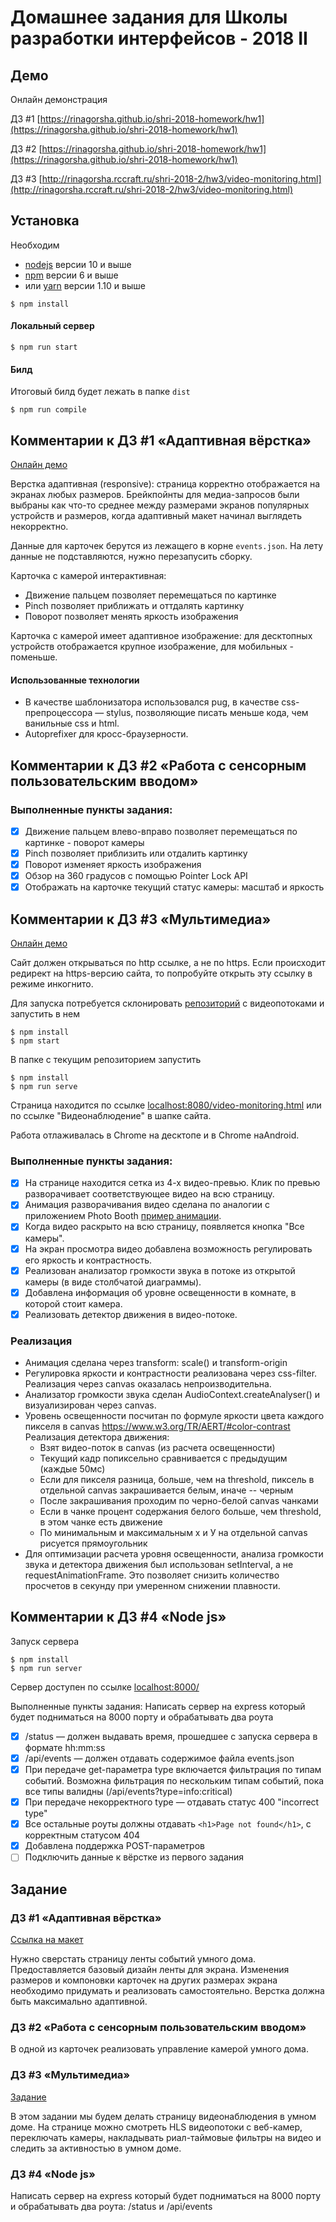 # Домашнее задания для Школы разработки интерфейсов - 2018 II

## Демо
Онлайн демонстрация

ДЗ #1 [https://rinagorsha.github.io/shri-2018-homework/hw1](https://rinagorsha.github.io/shri-2018-homework/hw1)

ДЗ #2 [https://rinagorsha.github.io/shri-2018-homework/hw1](https://rinagorsha.github.io/shri-2018-homework/hw1)

ДЗ #3 [http://rinagorsha.rccraft.ru/shri-2018-2/hw3/video-monitoring.html](http://rinagorsha.rccraft.ru/shri-2018-2/hw3/video-monitoring.html)

## Установка
Необходим
* [nodejs](https://nodejs.org/) версии 10 и выше
* [npm](https://www.npmjs.com/) версии 6 и выше
* или [yarn](https://yarnpkg.com/) версии 1.10 и выше

```
$ npm install
```

#### Локальный сервер
```
$ npm run start
```

#### Билд
Итоговый билд будет лежать в папке `dist`
```
$ npm run compile
```

## Комментарии к ДЗ #1 «Адаптивная вёрстка»
[Онлайн демо](https://rinagorsha.github.io/shri-2018-homework/hw1)

Верстка адаптивная (responsive): страница корректно отображается на экранах любых размеров.
Брейкпойнты для медиа-запросов были выбраны как что-то среднее между размерами экранов популярных устройств и размеров, когда адаптивный макет начинал выглядеть некорректно.

Данные для карточек берутся из лежащего в корне `events.json`. На лету данные не подставляются, нужно перезапусить сборку.

Карточка с камерой интерактивная:
* Движение пальцем позволяет перемещаться по картинке
* Pinch позволяет приближать и оттдалять картинку
* Поворот позволяет менять яркость изображения

Карточка с камерой имеет адаптивное изображение: для десктопных устройств отображается крупное изображение, для мобильных - поменьше.

#### Использованные технологии
* В качестве шаблонизатора использовался pug, в качестве css-препроцессора — stylus, позволяющие писать меньше кода, чем ванильные css и html.
* Autoprefixer для кросс-браузерности.

## Комментарии к ДЗ #2 «Работа с сенсорным пользовательским вводом»
### Выполненные пункты задания:
- [x] Движение пальцем влево-вправо позволяет перемещаться по картинке - поворот камеры
- [x] Pinch позволяет приблизить или отдалить картинку
- [x] Поворот изменяет яркость изображения
- [x] Обзор на 360 градусов с помощью Pointer Lock API
- [x] Отображать на карточке текущий статус камеры: масштаб и яркость

## Комментарии к ДЗ #3 «Мультимедиа»
[Онлайн демо](http://rinagorsha.rccraft.ru/shri-2018-2/hw3/video-monitoring.html)

Сайт должен открываться по http ссылке, а не по https. Если происходит редирект на https-версию сайта, то попробуйте открыть эту ссылку в режиме инкогнито.

Для запуска потребуется склонировать [репозиторий](https://github.com/mad-gooze/shri-2018-2-multimedia-homework) с видеопотоками и запустить в нем
```
$ npm install
$ npm start
```

В папке с текущим репозиторием запустить 
```
$ npm install
$ npm run serve
```

Страница находится по ссылке [localhost:8080/video-monitoring.html](http://localhost:8080/video-monitoring.html) или по ссылке "Видеонаблюдение" в шапке сайта.

Работа отлаживалась в Chrome на десктопе и в Chrome наAndroid.

### Выполненные пункты задания:
- [x] На странице находится сетка из 4-х видео-превью. Клик по превью разворачивает соответствующее видео на всю страницу.
- [x] Анимация разворачивания видео сделана по аналогии с приложением Photo Booth [пример анимации](https://yadi.sk/i/shdHcVlkd_BO1w]).
- [x] Когда видео раскрыто на всю страницу, появляется кнопка "Все камеры".
- [x] На экран просмотра видео добавлена возможность регулировать его яркость и контрастность.
- [x] Реализован анализатор громкости звука в потоке из открытой камеры (в виде столбчатой диаграммы).
- [x] Добавлена информация об уровне освещенности в комнате, в которой стоит камера.
- [x] Реализовать детектор движения в видео-потоке.

### Реализация
- Анимация сделана через transform: scale() и transform-origin
- Регулировка яркости и контрастности реализована через css-filter. Реализация через canvas оказалась непроизводительна.
- Анализатор громкости звука сделан AudioContext.createAnalyser() и визуализирован через canvas.
- Уровень освещенности посчитан по формуле яркости цвета каждого пикселя в canvas https://www.w3.org/TR/AERT/#color-contrast
Реализация детектора движения:
  - Взят видео-поток в canvas (из расчета освещенности)
  - Текущий кадр попиксельно сравнивается с предыдущим (каждые 50мс)
  - Если для пикселя разница, больше, чем на threshold, пиксель в отдельной canvas закрашивается белым, иначе -- черным
  - После закрашивания проходим по черно-белой canvas чанками
  - Если в чанке процент содержания белого больше, чем threshold, в этом чанке есть движение
  - По минимальным и максимальным x и У на отдельной canvas рисуется прямоугольник
- Для оптимизации расчета уровня освещенности, анализа громкости звука и детектора движения был использован setInterval, а не requestAnimationFrame. Это позволяет снизить количество просчетов в секунду при умеренном снижении плавности.

## Комментарии к ДЗ #4 «Node js»
Запуск сервера
```
$ npm install
$ npm run server
```

Сервер доступен по ссылке [localhost:8000/](http://localhost:8000/)

Выполненные пункты задания:
Написать сервер на express который будет подниматься на 8000 порту и обрабатывать два роута
- [x] /status — должен выдавать время, прошедшее с запуска сервера в формате hh:mm:ss
- [x] /api/events — должен отдавать содержимое файла events.json
- [x] При передаче get-параметра type включается фильтрация по типам событий. Возможна фильтрация по нескольким типам событий, пока все типы валидны (/api/events?type=info:critical)
- [x] При передаче некорректного type — отдавать статус 400 "incorrect type"
- [x] Все остальные роуты должны отдавать `<h1>Page not found</h1>`, с корректным статусом 404
- [x] Добавлена поддержка POST-параметров
- [ ] Подключить данные к вёрстке из первого задания

## Задание

### ДЗ #1 «Адаптивная вёрстка»
[Ссылка на макет](https://shri-msk-2018-reviewer.github.io/shri-18-smarthouse-task-1/)

Нужно сверстать страницу ленты событий умного дома.
Предоставляется базовый дизайн ленты для экрана. Изменения размеров и компоновки карточек на других размерах экрана необходимо придумать и реализовать самостоятельно. Верстка должна быть максимально адаптивной.

### ДЗ #2 «Работа с сенсорным пользовательским вводом»
В одной из карточек реализовать управление камерой умного дома.


### ДЗ #3 «Мультимедиа»
[Задание](https://github.com/mad-gooze/shri-2018-2-multimedia-homework)

В этом задании мы будем делать страницу видеонаблюдения в умном доме.
На странице можно смотреть HLS видеопотоки с веб-камер, переключать камеры, накладывать риал-таймовые фильтры на видео и следить за активностью в умном доме.

### ДЗ #4 «Node js»
Написать сервер на express который будет подниматься на 8000 порту и обрабатывать два роута: /status и /api/events
